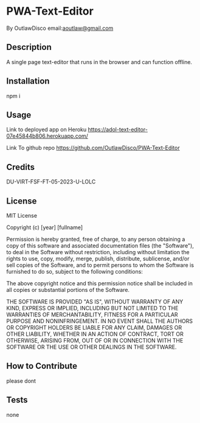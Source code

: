 # PWA-Text-Editor

By OutlawDisco
email:aoutlaw@gmail.com

## Description

A single page text-editor that runs in the browser and can function offline.

## Installation

npm i

## Usage

Link to deployed app on Heroku
https://adol-text-editor-07e45844b806.herokuapp.com/

Link To github repo
https://github.com/OutlawDisco/PWA-Text-Editor

## Credits

DU-VIRT-FSF-FT-05-2023-U-LOLC

## License

MIT License

Copyright (c) [year] [fullname]

Permission is hereby granted, free of charge, to any person obtaining a copy
of this software and associated documentation files (the "Software"), to deal
in the Software without restriction, including without limitation the rights
to use, copy, modify, merge, publish, distribute, sublicense, and/or sell
copies of the Software, and to permit persons to whom the Software is
furnished to do so, subject to the following conditions:

The above copyright notice and this permission notice shall be included in all
copies or substantial portions of the Software.

THE SOFTWARE IS PROVIDED "AS IS", WITHOUT WARRANTY OF ANY KIND, EXPRESS OR
IMPLIED, INCLUDING BUT NOT LIMITED TO THE WARRANTIES OF MERCHANTABILITY,
FITNESS FOR A PARTICULAR PURPOSE AND NONINFRINGEMENT. IN NO EVENT SHALL THE
AUTHORS OR COPYRIGHT HOLDERS BE LIABLE FOR ANY CLAIM, DAMAGES OR OTHER
LIABILITY, WHETHER IN AN ACTION OF CONTRACT, TORT OR OTHERWISE, ARISING FROM,
OUT OF OR IN CONNECTION WITH THE SOFTWARE OR THE USE OR OTHER DEALINGS IN THE
SOFTWARE.

## How to Contribute

please dont

## Tests

none
